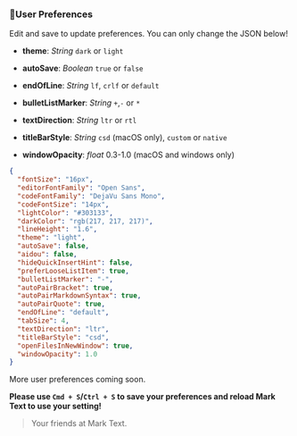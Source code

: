 ### :bust_in_silhouette:User Preferences

Edit and save to update preferences. You can only change the JSON below!

- **theme**: *String* `dark` or `light`

- **autoSave**: *Boolean* `true` or `false`

- **endOfLine**: *String* `lf`, `crlf` or `default`

- **bulletListMarker**: *String* `+`,`-` or `*`

- **textDirection**: *String* `ltr` or `rtl`

- **titleBarStyle**: *String* `csd` (macOS only), `custom` or `native`

- **windowOpacity**: *float* 0.3-1.0 (macOS and windows only)

```json
{
  "fontSize": "16px",
  "editorFontFamily": "Open Sans",
  "codeFontFamily": "DejaVu Sans Mono",
  "codeFontSize": "14px",
  "lightColor": "#303133",
  "darkColor": "rgb(217, 217, 217)",
  "lineHeight": "1.6",
  "theme": "light",
  "autoSave": false,
  "aidou": false,
  "hideQuickInsertHint": false,
  "preferLooseListItem": true,
  "bulletListMarker": "-",
  "autoPairBracket": true,
  "autoPairMarkdownSyntax": true,
  "autoPairQuote": true,
  "endOfLine": "default",
  "tabSize": 4,
  "textDirection": "ltr",
  "titleBarStyle": "csd",
  "openFilesInNewWindow": true,
  "windowOpacity": 1.0
}
```

More user preferences coming soon.

**Please use `Cmd + S`/`Ctrl + S` to save your preferences and reload Mark Text to use your setting!**

> Your friends at Mark Text.
